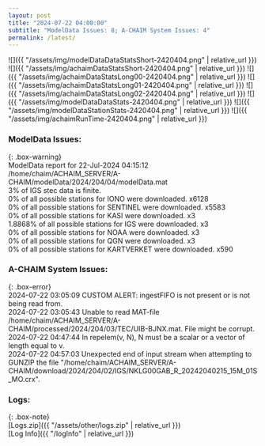```yaml
---
layout: post
title: "2024-07-22 04:00:00"
subtitle: "ModelData Issues: 8; A-CHAIM System Issues: 4"
permalink: /latest/
---
```


![]({{ "/assets/img/modelDataDataStatsShort-2420404.png" | relative_url }})
![]({{ "/assets/img/achaimDataStatsShort-2420404.png" | relative_url }})
![]({{ "/assets/img/achaimDataStatsLong00-2420404.png" | relative_url }})
![]({{ "/assets/img/achaimDataStatsLong01-2420404.png" | relative_url }})
![]({{ "/assets/img/achaimDataStatsLong02-2420404.png" | relative_url }})
![]({{ "/assets/img/modelDataDataStats-2420404.png" | relative_url }})
![]({{ "/assets/img/modelDataStationStats-2420404.png" | relative_url }})
![]({{ "/assets/img/achaimRunTime-2420404.png" | relative_url }})


### ModelData Issues:  
  
{: .box-warning}  
 ModelData report for 22-Jul-2024 04:15:12   
 /home/chaim/ACHAIM_SERVER/A-CHAIM/modelData/2024/204/04/modelData.mat   
 3% of IGS stec data is finite.   
 0% of all possible stations for IONO were downloaded. x6128   
 0% of all possible stations for SENTINEL were downloaded. x5583   
 0% of all possible stations for KASI were downloaded. x3   
 1.8868% of all possible stations for IGS were downloaded. x3   
 0% of all possible stations for NOAA were downloaded. x3   
 0% of all possible stations for QGN were downloaded. x3   
 0% of all possible stations for KARTVERKET were downloaded. x590   
  
### A-CHAIM System Issues:  
  
{: .box-error}  
2024-07-22 03:05:09 CUSTOM ALERT: ingestFIFO is not present or is not being read from.  
2024-07-22 03:05:43 Unable to read MAT-file /home/chaim/ACHAIM_SERVER/A-CHAIM/processed/2024/204/03/TEC/UIB-BJNX.mat. File might be corrupt.  
2024-07-22 04:47:44 In repelem(v, N), N must be a scalar or a vector of length equal to v.  
2024-07-22 04:57:03 Unexpected end of input stream when attempting to GUNZIP the file "/home/chaim/ACHAIM_SERVER/A-CHAIM/download/2024/204/02/IGS/NKLG00GAB_R_20242040215_15M_01S_MO.crx".  

### Logs:  
  
{: .box-note}  
[Logs.zip]({{ "/assets/other/logs.zip" | relative_url }})  
[Log Info]({{ "/logInfo" | relative_url }})  
